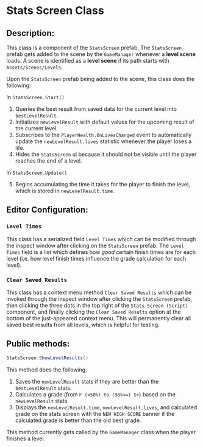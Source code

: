 # Stats Screen Class

## Description:

This class is a component of the `StatsScreen` prefab. The `StatsScreen` prefab gets added to the scene by the `GameManager` whenever a **level scene** loads. A scene is identified as a **level scene** if its path starts with `Assets/Scenes/Levels`.

Upon the `StatsScreen` prefab being added to the scene, this class does the following:

In `StatsScreen.Start()`

1. Queries the best result from saved data for the current level into `bestLevelResult`.
2. Initializes `newLevelResult` with default values for the upcoming result of the current level.
3. Subscribes to the `PlayerHealth.OnLivesChanged` event to automatically update the `newLevelResult.lives` statistic whenever the player loses a life.
4. Hides the `StatsScreen` ui because it should not be visible until the player reaches the end of a level.

In `StatsScreen.Update()`

5. Begins accumulating the time it takes for the player to finish the level, which is stored in `newLevelResult.time`.

## Editor Configuration:

### `Level Times`
This class has a serialized field `Level Times` which can be modified through the inspect window after clicking on the `StatsScreen` prefab. The `Level Times` field is a list which defines how *good* certain finish times are for each level (i.e. how level finish times influence the grade calculation for each level).
    
### `Clear Saved Results`
This class has a context menu method `Clear Saved Results` which can be invoked through the inspect window after clicking the `StatsScreen` prefab, then clicking the three dots in the top right of the `Stats Screen (Script)` component, and finally clicking the `Clear Saved Results` option at the bottom of the just-appeared context menu. This will permanently clear all saved best results from all levels, which is helpful for testing.

## Public methods:

```cs
StatsScreen.ShowLevelResults()
```

This method does the following:
1. Saves the `newLevelResult` stats if they are better than the `bestLevelResult` stats.
2. Calculates a grade (from `F (<50%) to (98%<=) S+`) based on the `newLevelResult` stats.
3. Displays the `newLevelResult.time`, `newLevelResult.lives`, and calculated grade on the stats screen with the `NEW HIGH SCORE` banner if the calculated grade is better than the old best grade.

This method currently gets called by the `GameManager` class when the player finishes a level.